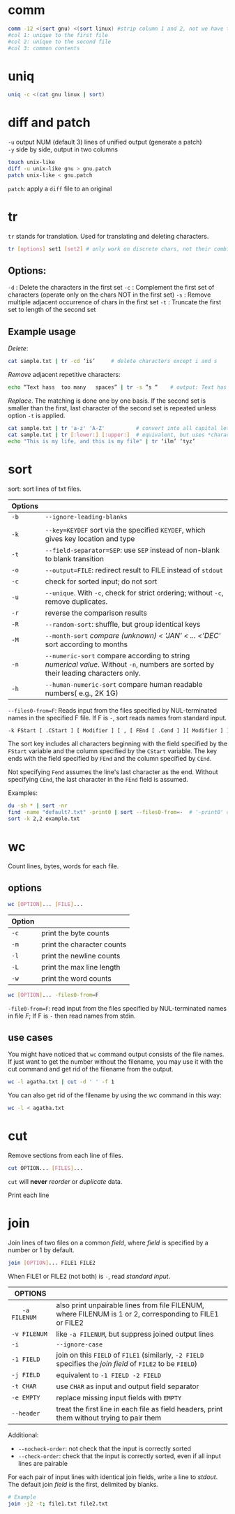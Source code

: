 # comm

```bash
comm -12 <(sort gnu) <(sort linux) #strip column 1 and 2, not we have the common contents
#col 1: unique to the first file
#col 2: unique to the second file
#col 3: common contents
```

# uniq

```bash
uniq -c <(cat gnu linux | sort) 
```

# diff and patch

`-u` output NUM (default 3) lines of unified output (generate a patch)  
`-y` side by side, output in two columns

```bash
touch unix-like
diff -u unix-like gnu > gnu.patch
patch unix-like < gnu.patch
```

`patch`: apply a `diff` file to an original  


# tr

`tr` stands for translation. Used for translating and deleting characters.

```bash
tr [options] set1 [set2] # only work on discrete chars, not their combinations
```

## Options: 

`-d` : Delete the characters in the first set
`-c` : Complement the first set of characters (operate only on the chars NOT in the first set)
`-s` : Remove multiple adjacent occurrence of chars in the first set
`-t` : Truncate the first set to length of the second set


## Example usage

*Delete*:
```bash
cat sample.txt | tr -cd ‘is’     # delete characters except i and s
```

*Remove* adjacent repetitive characters:
```bash
echo “Text hass  too many   spaces” | tr -s ”s “    # output: Text has too many spaces
```

*Replace*. The matching is done one by one basis. If the second set is smaller than the first, last character of the second set is repeated unless option `-t` is applied.
```bash
cat sample.txt | tr 'a-z' 'A-Z'          # convert into all capital letters
cat sample.txt | tr [:lower:] [:upper:]  # equivalent, but uses *character classes*
echo "This is my life, and this is my file" | tr ‘ilm’ ‘tyz’
```

# sort

sort: sort lines of txt files.

| Options |                                                              |
| ------- | ------------------------------------------------------------ |
| `-b`    | `--ignore-leading-blanks`                                    |
|         |                                                              |
| `-k`    | `--key=KEYDEF`   sort via the specified `KEYDEF`, which gives key location and type |
| `-t`    | `--field-separator=SEP`: use `SEP` instead of non-blank to blank transition |
| `-o`    | `--output=FILE`: redirect result to FILE instead of `stdout` |
| `-c`    | check for sorted input; do not sort                          |
| `-u`    | `--unique`. With `-c`, check for strict ordering; without `-c`, remove duplicates. |
| `-r`    | reverse the comparison results                               |
| `-R`    | `--random-sort`: shuffle, but group identical keys           |
| `-M`    | `--month-sort`   *compare (unknown) < 'JAN' < ... <'DEC'*  sort according to months |
| `-n`    | `--numeric-sort`   compare according to string *numerical value*. Without `-n`, numbers are sorted by their leading characters only. |
| `-h`    | `--human-numeric-sort`  compare human readable numbers( e.g., 2K 1G) |

`--files0-from=F`: Reads input from the files specified by NUL-terminated names in the specified F file. If F is `-`, sort reads names from standard input.  

```bash
-k FStart [ .CStart ] [ Modifier ] [ , [ FEnd [ .Cend ] ][ Modifier ] ]
```

The sort key includes all characters beginning with the field specified by the `FStart` variable and the column specified by the `CStart` variable. The key ends with the field specified by `FEnd` and the column specified by `CEnd`.

Not specifying `Fend` assumes the line's last character as the end. Without specifying `CEnd`, the last character in the `FEnd` field is assumed.

Examples:

```bash
du -sh * | sort -nr
find -name "default?.txt" -print0 | sort --files0-from=-  # '-print0' option: End filename with NUL
sort -k 2,2 example.txt
```

# wc
Count lines, bytes, words for each file.
## options
```bash
wc [OPTION]... [FILE]...
```

|Option|  |
|------|-------------|
|`-c`| print the byte counts      |
|`-m`| print the character counts |
|`-l`| print the newline counts   | 
|`-L`| print the max line length  | 
|`-w`| print the word counts| 


```bash
wc [OPTION]... -files0-from=F
```

`-file0-from=F`: read input from the files specified by NUL-terminated names in file *F*; If F is `-` then read names from stdin.  

## use cases
You might have noticed that `wc` command output consists of the file names. If just want to get the number without the filename, you may use it with the cut command and get rid of the filename from the output.

```bash
wc -l agatha.txt | cut -d ' ' -f 1
```

You can also get rid of the filename by using the wc command in this way:

```bash
wc -l < agatha.txt
```



#  cut

Remove sections from each line of files.

```bash
cut OPTION... [FILES]...
```

`cut` will **never** *reorder* or *duplicate* data.

Print each line

# join

Join lines of two files on a common *field*, where *field* is specified by a number or 1 by default.

```bash
join [OPTION]... FILE1 FILE2
```

When FILE1 or FILE2 (not both) is `-`, read *standard input*.

| OPTIONS         |                                                              |
| --------------- | ------------------------------------------------------------ |
| `   -a FILENUM` | also print unpairable lines from file FILENUM, where FILENUM is 1 or 2, corresponding to FILE1 or FILE2 |
| `-v FILENUM`    | like `-a FILENUM`, but suppress joined output lines          |
| `-i`            | `--ignore-case`                                              |
| `-1 FIELD`      | join on this `FIELD` of `FILE1` (similarly, `-2 FIELD`  specifies the *join field* of `FILE2` to be `FIELD`) |
| `-j FIELD`      | equivalent to `-1 FIELD -2 FIELD`                            |
| `-t CHAR`       | use `CHAR` as input and output field separator               |
| `-e EMPTY`      | replace missing input fields with `EMPTY`                    |
| `--header`      | treat the first line in each file as field headers, print them without trying to pair them |

Additional:

- `--nocheck-order`: not check that the input is correctly sorted
- `--check-order`: check that the input is correctly sorted, even if all input lines are pairable

For each pair of input lines with identical join fields, write a line to *stdout*.  The default join *field* is the first, delimited by blanks.

```bash
# Example
join -j2 -t; file1.txt file2.txt 
```

